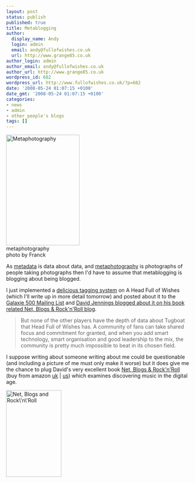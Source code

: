 ```yaml
---
layout: post
status: publish
published: true
title: Metablogging
author:
  display_name: Andy
  login: admin
  email: andy@fullofwishes.co.uk
  url: http://www.grange85.co.uk
author_login: admin
author_email: andy@fullofwishes.co.uk
author_url: http://www.grange85.co.uk
wordpress_id: 682
wordpress_url: http://www.fullofwishes.co.uk/?p=682
date: '2008-05-24 01:07:15 +0100'
date_gmt: '2008-05-24 01:07:15 +0100'
categories:
- news
- admin
- other people's blogs
tags: []
---
```

<div class="imagebox-a"><a href="/wp/wp-content/uploads/2008/05/38864837lunaulu0040117107.jpg"><img src="http://www.fullofwishes.co.uk/wp/wp-content/uploads/2008/05/38864837lunaulu0040117107-199x300.jpg" alt="Metaphotography" title="Metaphotography" width="199" height="300" class="alignnone size-medium wp-image-684" /></a><br/>metaphotography<br/>photo by Franck</div>
<p>As <a href="http://en.wikipedia.org/wiki/Metadata">metadata</a> is data about data, and <a href="http://www.flickr.com/photos/tags/metaphotography/interesting/">metaphotography</a> is photographs of people taking photographs then I'd have to assume that metablogging is blogging about being blogged.</p>
<p>I just implemented a <a href="http://del.icio.us/tag/ahfow">delicious tagging system</a> on A Head Full of Wishes (which I'll write up in more detail tomorrow) and posted about it to the <a href="/mailing-list/">Galaxie 500 Mailing List</a> and <a href="http://www.netblogsrocknroll.com/2008/05/fans-will-be-th.html">David Jennings blogged about it on his book related Net, Blogs & Rock'n'Roll blog</a>.</p>
<blockquote><p>But none of the other players have the depth of data about Tugboat that Head Full of Wishes has. A community of fans can take shared focus and commitment for granted, and when you add smart technology, smart organisation and good leadership to the mix, the community is pretty much impossible to beat in its chosen field.</p></blockquote>
<p>I suppose writing about someone writing about me could be questionable (and including a picture of me must only make it worse) but it does give me the chance to plug David's very excellent book <a href="http://www.netblogsrocknroll.com/about.html">Net, Blogs & Rock'n'Roll</a> (buy from amazon <a href="http://www.amazon.co.uk/gp/product/1857883985?ie=UTF8&tag=aheadfullofwi-21&linkCode=as2&camp=1634&creative=6738&creativeASIN=1857883985">uk</a> | <a href="http://www.amazon.com/gp/product/1857883985?ie=UTF8&tag=aheadfullofwi-20&linkCode=as2&camp=1789&creative=9325&creativeASIN=1857883985">us</a>) which examines discovering music in the digital age.</p>
<div class="imagebox-center"><img src="http://www.fullofwishes.co.uk/wp/wp-content/uploads/2008/05/nbrrcover150.jpg" alt="Net, Blogs and Rock\&#039;n\&#039;Roll" title="Net, Blogs and Rock\&#039;n\&#039;Roll" width="150" height="235" class="alignnone size-medium wp-image-683" /></div>
